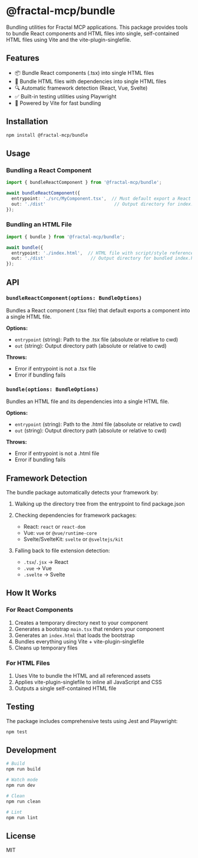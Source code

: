 # @fractal-mcp/bundle

Bundling utilities for Fractal MCP applications. This package provides tools to bundle React components and HTML files into single, self-contained HTML files using Vite and the vite-plugin-singlefile.

## Features

- 📦 Bundle React components (.tsx) into single HTML files
- 🎯 Bundle HTML files with dependencies into single HTML files  
- 🔍 Automatic framework detection (React, Vue, Svelte)
- ✅ Built-in testing utilities using Playwright
- 🚀 Powered by Vite for fast bundling

## Installation

```bash
npm install @fractal-mcp/bundle
```

## Usage

### Bundling a React Component

```typescript
import { bundleReactComponent } from '@fractal-mcp/bundle';

await bundleReactComponent({
  entrypoint: './src/MyComponent.tsx',  // Must default export a React component
  out: './dist'                          // Output directory for index.html
});
```

### Bundling an HTML File

```typescript
import { bundle } from '@fractal-mcp/bundle';

await bundle({
  entrypoint: './index.html',  // HTML file with script/style references
  out: './dist'                 // Output directory for bundled index.html
});
```

## API

### `bundleReactComponent(options: BundleOptions)`

Bundles a React component (.tsx file) that default exports a component into a single HTML file.

**Options:**
- `entrypoint` (string): Path to the .tsx file (absolute or relative to cwd)
- `out` (string): Output directory path (absolute or relative to cwd)

**Throws:**
- Error if entrypoint is not a .tsx file
- Error if bundling fails

### `bundle(options: BundleOptions)`

Bundles an HTML file and its dependencies into a single HTML file.

**Options:**
- `entrypoint` (string): Path to the .html file (absolute or relative to cwd)
- `out` (string): Output directory path (absolute or relative to cwd)

**Throws:**
- Error if entrypoint is not a .html file
- Error if bundling fails

## Framework Detection

The bundle package automatically detects your framework by:

1. Walking up the directory tree from the entrypoint to find package.json
2. Checking dependencies for framework packages:
   - React: `react` or `react-dom`
   - Vue: `vue` or `@vue/runtime-core`
   - Svelte/SvelteKit: `svelte` or `@sveltejs/kit`

3. Falling back to file extension detection:
   - `.tsx`/`.jsx` → React
   - `.vue` → Vue
   - `.svelte` → Svelte

## How It Works

### For React Components

1. Creates a temporary directory next to your component
2. Generates a bootstrap `main.tsx` that renders your component
3. Generates an `index.html` that loads the bootstrap
4. Bundles everything using Vite + vite-plugin-singlefile
5. Cleans up temporary files

### For HTML Files

1. Uses Vite to bundle the HTML and all referenced assets
2. Applies vite-plugin-singlefile to inline all JavaScript and CSS
3. Outputs a single self-contained HTML file

## Testing

The package includes comprehensive tests using Jest and Playwright:

```bash
npm test
```

## Development

```bash
# Build
npm run build

# Watch mode
npm run dev

# Clean
npm run clean

# Lint
npm run lint
```

## License

MIT
